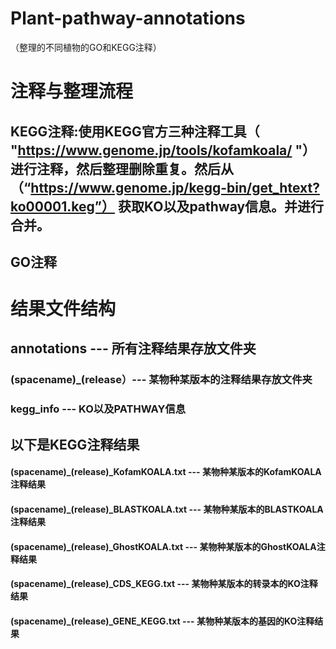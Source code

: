 # Plant-pathway-annotations
（整理的不同植物的GO和KEGG注释）

# 注释与整理流程
## KEGG注释:使用KEGG官方三种注释工具（ "https://www.genome.jp/tools/kofamkoala/ "）进行注释，然后整理删除重复。然后从 （“https://www.genome.jp/kegg-bin/get_htext?ko00001.keg”） 获取KO以及pathway信息。并进行合并。
## GO注释

# 结果文件结构
## annotations --- 所有注释结果存放文件夹
### (spacename)_(release）--- 某物种某版本的注释结果存放文件夹
### kegg_info --- KO以及PATHWAY信息
## 以下是KEGG注释结果
#### (spacename)_(release)_KofamKOALA.txt --- 某物种某版本的KofamKOALA注释结果
#### (spacename)_(release)_BLASTKOALA.txt --- 某物种某版本的BLASTKOALA注释结果
#### (spacename)_(release)_GhostKOALA.txt --- 某物种某版本的GhostKOALA注释结果
#### (spacename)_(release)_CDS_KEGG.txt --- 某物种某版本的转录本的KO注释结果
#### (spacename)_(release)_GENE_KEGG.txt --- 某物种某版本的基因的KO注释结果

